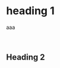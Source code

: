 heading 1
=========

<div>
  <div>
    <div> <p>aaa</p> <br/>
    </div>
  </div>
</div>

Heading 2
---------

